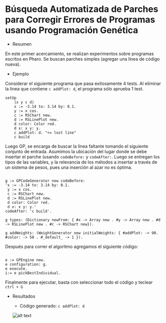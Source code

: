 # Búsqueda Automatizada de Parches para Corregir Errores de Programas usando Programación Genética

* Resumen

En este primer acercamiento, se realizan experimentos sobre programas escritos en Pharo. Se buscan parches simples (agregar una línea de código nueva). 

* Ejemplo

Considerar el siguiente programa que pasa exitosamente 4 tests. Al eliminar la linea que contiene `c addPlot: d`, el programa sólo aprueba 1 test.

<pre><code>setUp
    |x y c d|
    x := -3.14 to: 3.14 by: 0.1.
    y := x cos.
    c := RSChart new.
    d := RSLinePlot new. 
    d color: Color red.
    d x: x y: y.
    c addPlot: d. "<= lost line"
    c build
</code></pre>
	    
Luego GP, se encarga de buscar la línea faltante tomando el siguiente conjunto de entrada. Asumimos la ubicación del lugar donde se debe insertar el parche (usando `codeBefore:` y `codeAfter:`. Luego se entregan los tipos de las variables, y la relevancia de los métodos a insertar a través de un sistema de pesos, pues una inserción al azar no es óptima.

<pre><code>
g := GPCodeGenerator new codeBefore: 
'x := -3.14 to: 3.14 by: 0.1.
 y := x cos.
 c := RSChart new.
 d := RSLinePlot new. 
 d color: Color red.
 d x: x y: y.' 
codeAfter: 'c build'.

g types: (Dictionary newFrom: { #x -> Array new . #y -> Array new . #d -> RSLinePlot new . #c -> RSChart new}).

g addWeights: (WeightGenerator new initialWeights: { #addPlot: -> 90. #color: -> 50 . #_default_ -> 1 }).
</code></pre>

Después para correr el algoritmo agregamos el siguiente código:

<pre><code>
e := GPEngine new.
e configuration: g.
e execute.
i:= e pickBestIndividual.
</code></pre>

Finalmente para ejecutar, basta con seleccionar todo el código y teclear `ctrl + G`

* Resultados

	- Código generado: `c addPlot: d`
	
	![alt text](https://github.com/vicho08/GeneticProgramming/master/images/fitnessTime.png "Evolución fitness durante el avance del programa genético")



